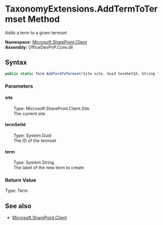 # TaxonomyExtensions.AddTermToTermset Method  
Adds a term to a given termset  

**Namespace:** [Microsoft.SharePoint.Client](Microsoft.SharePoint.Client.md)  
**Assembly:** OfficeDevPnP.Core.dll  
## Syntax
```C#
public static Term AddTermToTermset(Site site, Guid termSetId, String term)
```
### Parameters
#### site  
&emsp;&emsp;Type: Microsoft.SharePoint.Client.Site  
&emsp;&emsp;The current site  

#### termSetId  
&emsp;&emsp;Type: System.Guid  
&emsp;&emsp;The ID of the termset  

#### term  
&emsp;&emsp;Type: System.String  
&emsp;&emsp;The label of the new term to create  

### Return Value
Type: Term  


## See also
- [Microsoft.SharePoint.Client](Microsoft.SharePoint.Client.md)
